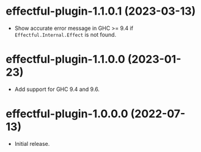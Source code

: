 # effectful-plugin-1.1.0.1 (2023-03-13)
* Show accurate error message in GHC >= 9.4 if `Effectful.Internal.Effect` is
  not found.

# effectful-plugin-1.1.0.0 (2023-01-23)
* Add support for GHC 9.4 and 9.6.

# effectful-plugin-1.0.0.0 (2022-07-13)
* Initial release.
